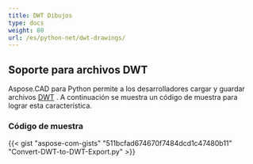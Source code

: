 ```yaml
---
title: DWT Dibujos
type: docs
weight: 80
url: /es/python-net/dwt-drawings/
---
```


## **Soporte para archivos DWT**

Aspose.CAD para Python permite a los desarrolladores cargar y guardar archivos [DWT](https://docs.fileformat.com/cad/dwt/) . A continuación se muestra un código de muestra para lograr esta característica.

### Código de muestra

{{< gist "aspose-com-gists" "511bcfad674670f7484dcd1c47480b11" "Convert-DWT-to-DWT-Export.py" >}}
